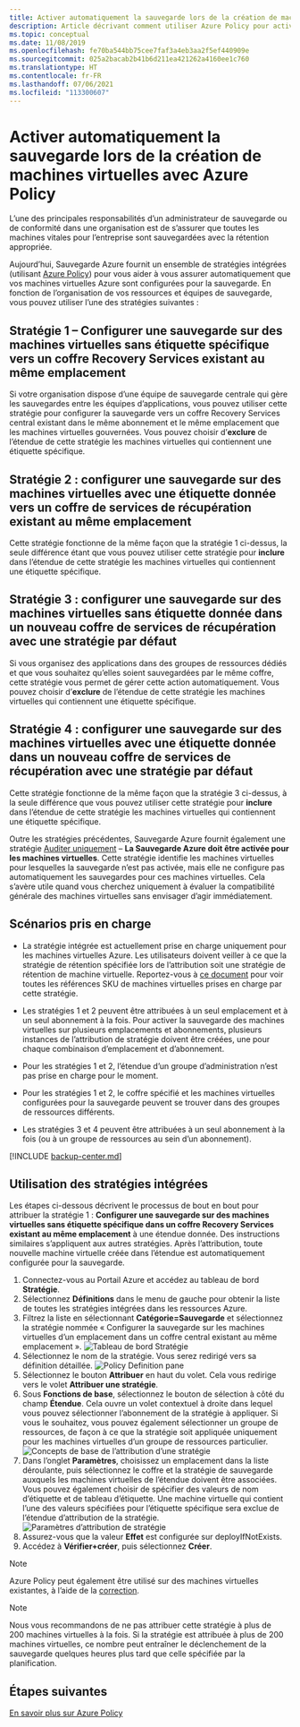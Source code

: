 ```yaml
---
title: Activer automatiquement la sauvegarde lors de la création de machines virtuelles avec Azure Policy
description: Article décrivant comment utiliser Azure Policy pour activer automatiquement la sauvegarde de toutes les machines virtuelles créées dans une étendue donnée
ms.topic: conceptual
ms.date: 11/08/2019
ms.openlocfilehash: fe70ba544bb75cee7faf3a4eb3aa2f5ef440909e
ms.sourcegitcommit: 025a2bacab2b41b6d211ea421262a4160ee1c760
ms.translationtype: HT
ms.contentlocale: fr-FR
ms.lasthandoff: 07/06/2021
ms.locfileid: "113300607"
---
```

# <a name="auto-enable-backup-on-vm-creation-using-azure-policy"></a>Activer automatiquement la sauvegarde lors de la création de machines virtuelles avec Azure Policy

L’une des principales responsabilités d’un administrateur de sauvegarde ou de conformité dans une organisation est de s’assurer que toutes les machines vitales pour l’entreprise sont sauvegardées avec la rétention appropriée.

Aujourd’hui, Sauvegarde Azure fournit un ensemble de stratégies intégrées (utilisant [Azure Policy](../governance/policy/overview.md)) pour vous aider à vous assurer automatiquement que vos machines virtuelles Azure sont configurées pour la sauvegarde. En fonction de l’organisation de vos ressources et équipes de sauvegarde, vous pouvez utiliser l’une des stratégies suivantes :

## <a name="policy-1---configure-backup-on-vms-without-a-given-tag-to-an-existing-recovery-services-vault-in-the-same-location"></a>Stratégie 1 – Configurer une sauvegarde sur des machines virtuelles sans étiquette spécifique vers un coffre Recovery Services existant au même emplacement

Si votre organisation dispose d’une équipe de sauvegarde centrale qui gère les sauvegardes entre les équipes d’applications, vous pouvez utiliser cette stratégie pour configurer la sauvegarde vers un coffre Recovery Services central existant dans le même abonnement et le même emplacement que les machines virtuelles gouvernées. Vous pouvez choisir d’**exclure** de l’étendue de cette stratégie les machines virtuelles qui contiennent une étiquette spécifique.

## <a name="policy-2---configure-backup-on-vms-with-a-given-tag-to-an-existing-recovery-services-vault-in-the-same-location"></a>Stratégie 2 : configurer une sauvegarde sur des machines virtuelles avec une étiquette donnée vers un coffre de services de récupération existant au même emplacement
Cette stratégie fonctionne de la même façon que la stratégie 1 ci-dessus, la seule différence étant que vous pouvez utiliser cette stratégie pour **inclure** dans l’étendue de cette stratégie les machines virtuelles qui contiennent une étiquette spécifique. 

## <a name="policy-3---configure-backup-on-vms-without-a-given-tag-to-a-new-recovery-services-vault-with-a-default-policy"></a>Stratégie 3 : configurer une sauvegarde sur des machines virtuelles sans étiquette donnée dans un nouveau coffre de services de récupération avec une stratégie par défaut
Si vous organisez des applications dans des groupes de ressources dédiés et que vous souhaitez qu’elles soient sauvegardées par le même coffre, cette stratégie vous permet de gérer cette action automatiquement. Vous pouvez choisir d’**exclure** de l’étendue de cette stratégie les machines virtuelles qui contiennent une étiquette spécifique.

## <a name="policy-4---configure-backup-on-vms-with-a-given-tag-to-a-new-recovery-services-vault-with-a-default-policy"></a>Stratégie 4 : configurer une sauvegarde sur des machines virtuelles avec une étiquette donnée dans un nouveau coffre de services de récupération avec une stratégie par défaut
Cette stratégie fonctionne de la même façon que la stratégie 3 ci-dessus, à la seule différence que vous pouvez utiliser cette stratégie pour **inclure** dans l’étendue de cette stratégie les machines virtuelles qui contiennent une étiquette spécifique. 

Outre les stratégies précédentes, Sauvegarde Azure fournit également une stratégie [Auditer uniquement](../governance/policy/concepts/effects.md#audit) – **La Sauvegarde Azure doit être activée pour les machines virtuelles**. Cette stratégie identifie les machines virtuelles pour lesquelles la sauvegarde n’est pas activée, mais elle ne configure pas automatiquement les sauvegardes pour ces machines virtuelles. Cela s’avère utile quand vous cherchez uniquement à évaluer la compatibilité générale des machines virtuelles sans envisager d’agir immédiatement.

## <a name="supported-scenarios"></a>Scénarios pris en charge

* La stratégie intégrée est actuellement prise en charge uniquement pour les machines virtuelles Azure. Les utilisateurs doivent veiller à ce que la stratégie de rétention spécifiée lors de l’attribution soit une stratégie de rétention de machine virtuelle. Reportez-vous à [ce document](./backup-azure-policy-supported-skus.md) pour voir toutes les références SKU de machines virtuelles prises en charge par cette stratégie.

* Les stratégies 1 et 2 peuvent être attribuées à un seul emplacement et à un seul abonnement à la fois. Pour activer la sauvegarde des machines virtuelles sur plusieurs emplacements et abonnements, plusieurs instances de l’attribution de stratégie doivent être créées, une pour chaque combinaison d’emplacement et d’abonnement.

* Pour les stratégies 1 et 2, l’étendue d’un groupe d’administration n’est pas prise en charge pour le moment.

* Pour les stratégies 1 et 2, le coffre spécifié et les machines virtuelles configurées pour la sauvegarde peuvent se trouver dans des groupes de ressources différents.

* Les stratégies 3 et 4 peuvent être attribuées à un seul abonnement à la fois (ou à un groupe de ressources au sein d’un abonnement).

[!INCLUDE [backup-center.md](../../includes/backup-center.md)]

## <a name="using-the-built-in-policies"></a>Utilisation des stratégies intégrées

Les étapes ci-dessous décrivent le processus de bout en bout pour attribuer la stratégie 1 : **Configurer une sauvegarde sur des machines virtuelles sans étiquette spécifique dans un coffre Recovery Services existant au même emplacement** à une étendue donnée. Des instructions similaires s’appliquent aux autres stratégies. Après l’attribution, toute nouvelle machine virtuelle créée dans l’étendue est automatiquement configurée pour la sauvegarde.

1. Connectez-vous au Portail Azure et accédez au tableau de bord **Stratégie**.
2. Sélectionnez **Définitions** dans le menu de gauche pour obtenir la liste de toutes les stratégies intégrées dans les ressources Azure.
3. Filtrez la liste en sélectionnant **Catégorie=Sauvegarde** et sélectionnez la stratégie nommée « Configurer la sauvegarde sur les machines virtuelles d’un emplacement dans un coffre central existant au même emplacement ».
![Tableau de bord Stratégie](./media/backup-azure-auto-enable-backup/policy-dashboard.png)
4. Sélectionnez le nom de la stratégie. Vous serez redirigé vers sa définition détaillée.
![Policy Definition pane](./media/backup-azure-auto-enable-backup/policy-definition-blade.png)
5. Sélectionnez le bouton **Attribuer** en haut du volet. Cela vous redirige vers le volet **Attribuer une stratégie**.
6. Sous **Fonctions de base**, sélectionnez le bouton de sélection à côté du champ **Étendue**. Cela ouvre un volet contextuel à droite dans lequel vous pouvez sélectionner l’abonnement de la stratégie à appliquer. Si vous le souhaitez, vous pouvez également sélectionner un groupe de ressources, de façon à ce que la stratégie soit appliquée uniquement pour les machines virtuelles d’un groupe de ressources particulier.
![Concepts de base de l’attribution d’une stratégie](./media/backup-azure-auto-enable-backup/policy-assignment-basics.png)
7. Dans l’onglet **Paramètres**, choisissez un emplacement dans la liste déroulante, puis sélectionnez le coffre et la stratégie de sauvegarde auxquels les machines virtuelles de l’étendue doivent être associées. Vous pouvez également choisir de spécifier des valeurs de nom d’étiquette et de tableau d’étiquette. Une machine virtuelle qui contient l’une des valeurs spécifiées pour l’étiquette spécifique sera exclue de l’étendue d’attribution de la stratégie.
![Paramètres d’attribution de stratégie](./media/backup-azure-auto-enable-backup/policy-assignment-parameters.png)
8. Assurez-vous que la valeur **Effet** est configurée sur deployIfNotExists.
9. Accédez à **Vérifier+créer**, puis sélectionnez **Créer**.

> [!NOTE]
>
> Azure Policy peut également être utilisé sur des machines virtuelles existantes, à l’aide de la [correction](../governance/policy/how-to/remediate-resources.md).

> [!NOTE]
>
> Nous vous recommandons de ne pas attribuer cette stratégie à plus de 200 machines virtuelles à la fois. Si la stratégie est attribuée à plus de 200 machines virtuelles, ce nombre peut entraîner le déclenchement de la sauvegarde quelques heures plus tard que celle spécifiée par la planification.

## <a name="next-steps"></a>Étapes suivantes

[En savoir plus sur Azure Policy](../governance/policy/overview.md)